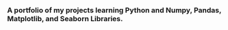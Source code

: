 ### A portfolio of my projects learning Python and Numpy, Pandas, Matplotlib, and Seaborn Libraries.
